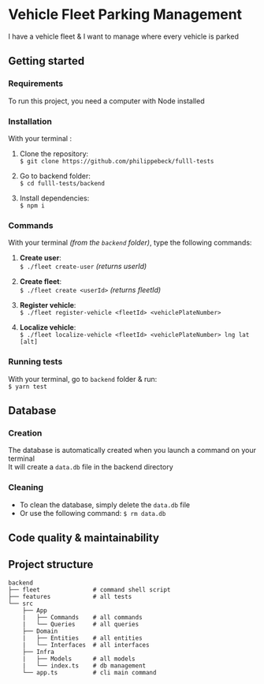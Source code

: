# Vehicle Fleet Parking Management

I have a vehicle fleet & I want to manage where every vehicle is parked  

## Getting started

### Requirements

To run this project, you need a computer with Node installed  

### Installation

With your terminal :

1. Clone the repository:  
  `$ git clone https://github.com/philippebeck/fulll-tests`  

2. Go to backend folder:  
`$ cd fulll-tests/backend`  

3. Install dependencies:  
`$ npm i`  

### Commands

With your terminal *(from the `backend` folder)*, type the following commands:  

1. **Create user**:  
  `$ ./fleet create-user` *(returns userId)*  

2. **Create fleet**:  
  `$ ./fleet create <userId>` *(returns fleetId)*  

3. **Register vehicle**:  
  `$ ./fleet register-vehicle <fleetId> <vehiclePlateNumber>`  

4. **Localize vehicle**:  
  `$ ./fleet localize-vehicle <fleetId> <vehiclePlateNumber> lng lat [alt]`  

### Running tests

With your terminal, go to `backend` folder & run:  
  `$ yarn test`  

## Database

### Creation

The database is automatically created when you launch a command on your terminal  
It will create a `data.db` file in the backend directory  

### Cleaning

- To clean the database, simply delete the `data.db` file  
- Or use the following command: `$ rm data.db`

## Code quality & maintainability



## Project structure

```
backend
├── fleet               # command shell script
├── features            # all tests
└── src
    ├── App
    |   ├── Commands    # all commands
    |   └── Queries     # all queries
    ├── Domain
    |   ├── Entities    # all entities
    |   └── Interfaces  # all interfaces
    ├── Infra
    |   ├── Models      # all models
    |   └── index.ts    # db management
    └── app.ts          # cli main command
```
